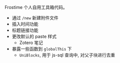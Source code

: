 Frostime 个人自用工具箱代码。

- 通过 `/new` 新建附件文件
- 插入时间功能
- 标题链接功能
- 更改默认的 paste 样式
  - Zotero 笔记
- 暴露一些函数到 `globalThis` 下
  - `UniBlocks`, 用于 js-sql 查询中, 对父子块进行去重
